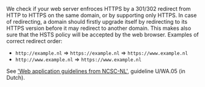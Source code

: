 We check if your web server enfroces HTTPS by a 301/302 redirect from HTTP to HTTPS on the same domain, or by supporting only HTTPS. In case of redirecting, a domain should firstly upgrade itself by redirecting to its HTTPS version before it may redirect to another domain. This makes also sure that the HSTS policy will be accepted by the web browser. Examples of correct redirect order:

* `http://example.nl` ⇒ `https://example.nl` ⇒ `https://www.example.nl`
* `http://www.example.nl` ⇒ `https://www.example.nl`

See ['Web application guidelines from NCSC-NL'](https://www.ncsc.nl/actueel/whitepapers/ict-beveiligingsrichtlijnen-voor-webapplicaties.html), guideline U/WA.05 (in Dutch).

